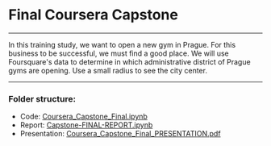 # __Final Coursera Capstone__

***
In this training study, we want to open a new gym in Prague. For this business to be successful, we must find a good place. We will use Foursquare's data to determine in which administrative district of Prague gyms are opening. Use a small radius to see the city center.
***
### Folder structure:
- Code: [Coursera_Capstone_Final.ipynb](https://github.com/DMBabich/Coursera_Capstone/blob/main/Final_Capstone/Coursera_Capstone_Final.ipynb)
- Report: [Capstone-FINAL-REPORT.ipynb](https://github.com/DMBabich/Coursera_Capstone/blob/main/Final_Capstone/Capstone-FINAL-REPORT.ipynb)
- Presentation: [Coursera_Capstone_Final_PRESENTATION.pdf](https://github.com/DMBabich/Coursera_Capstone/blob/main/Final_Capstone/Coursera_Capstone_Final_PRESENTATION.pdf)
